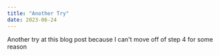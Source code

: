 ```yaml
---
title: "Another Try"
date: 2023-06-24
---
```

Another try at this blog post because I can't move off of step 4 for some reason

